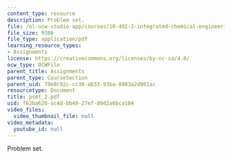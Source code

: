 ```yaml
---
content_type: resource
description: Problem set.
file: /ol-ocw-studio-app/courses/10-492-1-integrated-chemical-engineering-topics-i-process-control-by-design-fall-2004/f62ba620ac4dbb4927ef09d2a6bca104_pset_2.pdf
file_size: 9386
file_type: application/pdf
learning_resource_types:
- Assignments
license: https://creativecommons.org/licenses/by-nc-sa/4.0/
ocw_type: OCWFile
parent_title: Assignments
parent_type: CourseSection
parent_uid: 79e8c92c-cc38-ab33-93ba-8983a2d901ac
resourcetype: Document
title: pset_2.pdf
uid: f62ba620-ac4d-bb49-27ef-09d2a6bca104
video_files:
  video_thumbnail_file: null
video_metadata:
  youtube_id: null
---
```

Problem set.